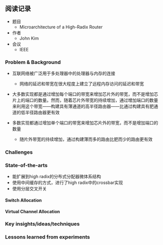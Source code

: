 ## 阅读记录

- 题目
  - Microarchitecture of a High-Radix Router
- 作者
  - John Kim
- 会议
  - IEEE

### Problem & Background

- 互联网络被广泛用于多处理器中的处理器与内存的连接
  - 网络的延迟和带宽在很大程度上建立了远程内存访问的延迟和带宽

- 大多数实现都是通过增加每个端口的带宽来增加芯片外的带宽，而不是增加芯片上的端口的数量。然而，随着芯片外带宽的持续增加，通过增加端口的数量来利用这个带宽——构建具有薄通道的高半径路由器——比通过构建具有肥通道的低半径路由器更有效

- 多数实现都通过增加单个端口的带宽来增加芯片外的带宽，而不是增加端口的数量
  - 随片外带宽的持续增加，通过构建薄而多的路由比肥而少的路由更有效

### Challenges



### State-of-the-arts

- 能扩展到high radix的分布式分配器微体系结构
- 使用中间缓存的方式，进行了high radix中的crossbar实现
- 使用分层交叉开关

#### Switch Allocation

#### Virtual Channel Allocation



### Key insights/ideas/techniques



### Lessons learned from experiments
